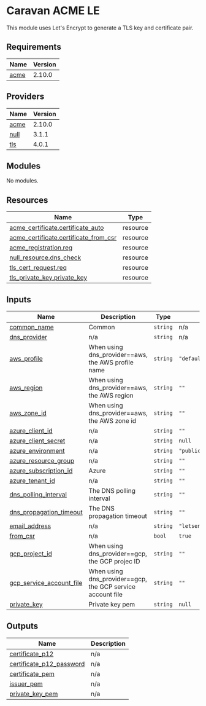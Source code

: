 # Caravan ACME LE

This module uses Let's Encrypt to generate a TLS key and certificate pair.

<!-- BEGINNING OF PRE-COMMIT-TERRAFORM DOCS HOOK -->
## Requirements

| Name | Version |
|------|---------|
| <a name="requirement_acme"></a> [acme](#requirement\_acme) | 2.10.0 |

## Providers

| Name | Version |
|------|---------|
| <a name="provider_acme"></a> [acme](#provider\_acme) | 2.10.0 |
| <a name="provider_null"></a> [null](#provider\_null) | 3.1.1 |
| <a name="provider_tls"></a> [tls](#provider\_tls) | 4.0.1 |

## Modules

No modules.

## Resources

| Name | Type |
|------|------|
| [acme_certificate.certificate_auto](https://registry.terraform.io/providers/vancluever/acme/2.10.0/docs/resources/certificate) | resource |
| [acme_certificate.certificate_from_csr](https://registry.terraform.io/providers/vancluever/acme/2.10.0/docs/resources/certificate) | resource |
| [acme_registration.reg](https://registry.terraform.io/providers/vancluever/acme/2.10.0/docs/resources/registration) | resource |
| [null_resource.dns_check](https://registry.terraform.io/providers/hashicorp/null/latest/docs/resources/resource) | resource |
| [tls_cert_request.req](https://registry.terraform.io/providers/hashicorp/tls/latest/docs/resources/cert_request) | resource |
| [tls_private_key.private_key](https://registry.terraform.io/providers/hashicorp/tls/latest/docs/resources/private_key) | resource |

## Inputs

| Name | Description | Type | Default | Required |
|------|-------------|------|---------|:--------:|
| <a name="input_common_name"></a> [common\_name](#input\_common\_name) | Common | `string` | n/a | yes |
| <a name="input_dns_provider"></a> [dns\_provider](#input\_dns\_provider) | n/a | `string` | n/a | yes |
| <a name="input_aws_profile"></a> [aws\_profile](#input\_aws\_profile) | When using dns\_provider==aws, the AWS profile name | `string` | `"default"` | no |
| <a name="input_aws_region"></a> [aws\_region](#input\_aws\_region) | When using dns\_provider==aws, the AWS region | `string` | `""` | no |
| <a name="input_aws_zone_id"></a> [aws\_zone\_id](#input\_aws\_zone\_id) | When using dns\_provider==aws, the AWS zone id | `string` | `""` | no |
| <a name="input_azure_client_id"></a> [azure\_client\_id](#input\_azure\_client\_id) | n/a | `string` | `""` | no |
| <a name="input_azure_client_secret"></a> [azure\_client\_secret](#input\_azure\_client\_secret) | n/a | `string` | `null` | no |
| <a name="input_azure_environment"></a> [azure\_environment](#input\_azure\_environment) | n/a | `string` | `"public"` | no |
| <a name="input_azure_resource_group"></a> [azure\_resource\_group](#input\_azure\_resource\_group) | n/a | `string` | `""` | no |
| <a name="input_azure_subscription_id"></a> [azure\_subscription\_id](#input\_azure\_subscription\_id) | Azure | `string` | `""` | no |
| <a name="input_azure_tenant_id"></a> [azure\_tenant\_id](#input\_azure\_tenant\_id) | n/a | `string` | `""` | no |
| <a name="input_dns_polling_interval"></a> [dns\_polling\_interval](#input\_dns\_polling\_interval) | The DNS polling interval | `string` | `""` | no |
| <a name="input_dns_propagation_timeout"></a> [dns\_propagation\_timeout](#input\_dns\_propagation\_timeout) | The DNS propagation timeout | `string` | `""` | no |
| <a name="input_email_address"></a> [email\_address](#input\_email\_address) | n/a | `string` | `"letsencrypt@example.it"` | no |
| <a name="input_from_csr"></a> [from\_csr](#input\_from\_csr) | n/a | `bool` | `true` | no |
| <a name="input_gcp_project_id"></a> [gcp\_project\_id](#input\_gcp\_project\_id) | When using dns\_provider==gcp, the GCP projec ID | `string` | `""` | no |
| <a name="input_gcp_service_account_file"></a> [gcp\_service\_account\_file](#input\_gcp\_service\_account\_file) | When using dns\_provider==gcp, the GCP service account file | `string` | `""` | no |
| <a name="input_private_key"></a> [private\_key](#input\_private\_key) | Private key pem | `string` | `null` | no |

## Outputs

| Name | Description |
|------|-------------|
| <a name="output_certificate_p12"></a> [certificate\_p12](#output\_certificate\_p12) | n/a |
| <a name="output_certificate_p12_password"></a> [certificate\_p12\_password](#output\_certificate\_p12\_password) | n/a |
| <a name="output_certificate_pem"></a> [certificate\_pem](#output\_certificate\_pem) | n/a |
| <a name="output_issuer_pem"></a> [issuer\_pem](#output\_issuer\_pem) | n/a |
| <a name="output_private_key_pem"></a> [private\_key\_pem](#output\_private\_key\_pem) | n/a |
<!-- END OF PRE-COMMIT-TERRAFORM DOCS HOOK -->
